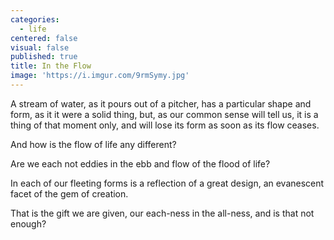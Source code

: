 ```yaml
---
categories:
  - life
centered: false
visual: false
published: true
title: In the Flow
image: 'https://i.imgur.com/9rmSymy.jpg'
---
```

A stream of water,
as it pours out of a pitcher,
has a particular shape and form,
as it it were a solid thing,
but, as our common sense will tell us,
it is a thing of that moment only,
and will lose its form
as soon as its flow ceases.

And how is the flow of life
any different?

Are we each not eddies
in the ebb and flow
of the flood of life?

In each of our fleeting forms
is a reflection of a great design,
an evanescent facet
of the gem of creation.

That is the gift we are given,
our each-ness in the all-ness,
and is that not enough?
